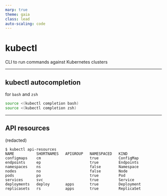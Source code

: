 ```yaml
---
marp: true
theme: gaia
class: lead
auto-scaling: code
---
```


# **kubectl**

CLI to run commands against Kubernetes clusters

---

## kubectl autocompletion

for `bash` and `zsh`

```bash
source <(kubectl completion bash)
source <(kubectl completion zsh)
```

---

## API resources

(redacted)

```console
$ kubectl api-resources
NAME          SHORTNAMES   APIGROUP   NAMESPACED   KIND
configmaps    cm                      true         ConfigMap
endpoints     ep                      true         Endpoints
namespaces    ns                      false        Namespace
nodes         no                      false        Node
pods          po                      true         Pod
services      svc                     true         Service
deployments   deploy       apps       true         Deployment
replicasets   rs           apps       true         ReplicaSet
```



